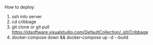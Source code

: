 How to deploy:
1. ssh into server
2. cd cribbage
3. git clone or git pull https://jdsoftware.visualstudio.com/DefaultCollection/_git/Cribbage
4. docker-compose down && docker-compose up -d --build


